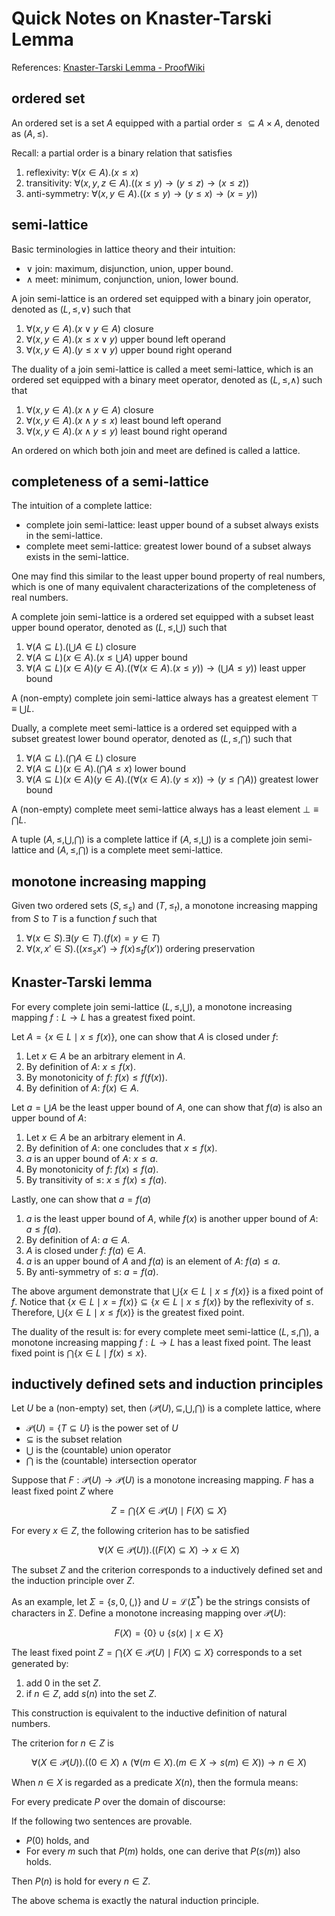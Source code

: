 # Quick Notes on Knaster-Tarski Lemma

References: [Knaster-Tarski Lemma - ProofWiki](https://proofwiki.org/wiki/Knaster-Tarski_Lemma)

## ordered set

An ordered set is a set $A$ equipped with a partial order $\leq\ \subseteq A \times A$, denoted as $(A, \leq)$.

Recall: a partial order is a binary relation that satisfies

1. reflexivity: $\forall (x\in A) . (x \leq x)$
2. transitivity: $\forall (x,y,z\in A) . ((x\leq y) \to (y\leq z) \to (x\leq z))$
3. anti-symmetry: $\forall (x,y\in A) . ((x\leq y)\to (y\leq x) \to (x = y))$

## semi-lattice

Basic terminologies in lattice theory and their intuition:

- $\lor$ join: maximum, disjunction, union, upper bound.
- $\land$ meet: minimum, conjunction, union, lower bound.

A join semi-lattice is an ordered set equipped with a binary join operator, denoted as $(L, \leq, \lor)$ such that

1. $\forall (x,y\in A). (x\lor y \in A)$ closure
2. $\forall (x,y\in A) . (x \leq x \lor y)$ upper bound left operand
3. $\forall (x,y\in A) . (y \leq x \lor y)$ upper bound right operand

The duality of a join semi-lattice is called a meet semi-lattice, which 
is an ordered set equipped with a binary meet operator, denoted as $(L, \leq, \land)$ such that

1. $\forall (x,y\in A). (x\land y \in A)$ closure
2. $\forall (x,y\in A) . (x \land y \leq x)$ least bound left operand
3. $\forall (x,y\in A) . (x \land y \leq y)$ least bound right operand

An ordered on which both join and meet are defined is called a lattice.

## completeness of a semi-lattice

The intuition of a complete lattice:

- complete join semi-lattice: least upper bound of a subset always exists in the semi-lattice.
- complete meet semi-lattice: greatest lower bound of a subset always exists in the semi-lattice.

One may find this similar to the least upper bound property of real numbers, which is one of many equivalent characterizations of the completeness of real numbers.


A complete join semi-lattice is a ordered set equipped with a subset least upper bound operator, denoted as $(L, \leq, \bigcup)$ such that

1. $\forall (A\subseteq L) . (\bigcup A \in L)$ closure
2. $\forall (A\subseteq L) (x \in A) . (x \leq \bigcup A)$ upper bound
3. $\forall (A\subseteq L) (x \in A) (y\in A). ((\forall (x \in A) . (x\leq y)) \to (\bigcup A \leq y))$ least upper bound

A (non-empty) complete join semi-lattice always has a greatest element $\top \equiv \bigcup L$.



Dually, a complete meet semi-lattice is a ordered set equipped with a subset greatest lower bound operator, denoted as $(L, \leq, \bigcap)$ such that

1. $\forall (A\subseteq L) . (\bigcap A \in L)$ closure
2. $\forall (A\subseteq L) (x \in A) . (\bigcap A \leq x)$ lower bound
3. $\forall (A\subseteq L) (x \in A) (y\in A). ((\forall (x \in A) . (y\leq x)) \to (y \leq \bigcap A))$ greatest lower bound

A (non-empty) complete meet semi-lattice always has a least element $\bot \equiv \bigcap L$.



A tuple $(A, \leq, \bigcup, \bigcap)$ is a complete lattice if $(A, \leq, \bigcup)$ is a complete join semi-lattice and $(A, \leq, \bigcap)$ is a complete meet semi-lattice.

## monotone increasing mapping

Given two ordered sets $(S, \leq_s)$ and $(T, \leq_t)$, a monotone increasing mapping from $S$ to $T$ is a function $f$ such that

1. $\forall (x\in S) . \exists (y \in T) . (f(x) = y \in T)$
2. $\forall (x, x'\in S) . ((x\leq_s x') \to f(x) \leq_t f(x'))$ ordering preservation 

## Knaster-Tarski lemma

For every complete join semi-lattice $(L, \leq, \bigcup)$, a monotone increasing mapping $f : L \to L$ has a greatest fixed point.

Let $A = \{x \in L \mid x \leq f(x)\}$, one can show that $A$ is closed under $f$:

1. Let $x\in A$ be an arbitrary element in $A$.
2. By definition of $A$: $x \leq f(x)$.
3. By monotonicity of $f$: $f(x) \leq f(f(x))$.
4. By definition of $A$: $f(x)\in A$.

Let $a = \bigcup A$ be the least upper bound of $A$, one can show that $f(a)$ is also an upper bound of $A$:

1. Let $x\in A$ be an arbitrary element in $A$.
2. By definition of $A$: one concludes that $x \leq f(x)$.
3. $a$ is an upper bound of $A$: $x \leq a$.
4. By monotonicity of $f$: $f(x) \leq f(a)$.
5. By transitivity of $\leq$: $x\leq f(x) \leq f(a)$.

Lastly, one can show that $a = f(a)$

1. $a$ is the least upper bound of $A$, while $f(x)$ is another upper bound of $A$: $a \leq f(a)$.
2. By definition of $A$: $a \in A$.
3. $A$ is closed under $f$: $f(a) \in A$.
4. $a$ is an upper bound of $A$ and $f(a)$ is an element of $A$: $f(a) \leq a$.
5. By anti-symmetry of $\leq$: $a = f(a)$.

The above argument demonstrate that $\bigcup \{x \in L \mid x \leq f(x)\}$ is a fixed point of $f$.
Notice that $\{x\in L\mid x=f(x)\} \subseteq \{x \in L \mid x \leq f(x)\}$ by the reflexivity of $\leq$.
Therefore, $\bigcup \{x \in L \mid x \leq f(x)\}$ is the greatest fixed point.


The duality of the result is:
for every complete meet semi-lattice $(L, \leq, \bigcap)$, a monotone increasing mapping $f : L \to L$ has a least fixed point.
The least fixed point is $\bigcap \{x \in L \mid f(x) \leq x\}$.

## inductively defined sets and induction principles

Let $U$ be a (non-empty) set, then $(\mathcal{P} (U), \subseteq, \bigcup, \bigcap)$ is a complete lattice, where

- $\mathcal{P}(U) = \{T \subseteq U\}$ is the power set of $U$
- $\subseteq$ is the subset relation
- $\bigcup$ is the (countable) union operator
- $\bigcap$ is the (countable) intersection operator

Suppose that $F : \mathcal{P}(U)\to \mathcal{P}(U)$ is a monotone increasing mapping.
$F$ has a least fixed point $Z$ where

$$
Z = \bigcap \{X \in \mathcal{P}(U) \mid F(X) \subseteq X\}
$$

For every $x \in Z$, the following criterion has to be satisfied

$$
\forall (X \in\mathcal{P}(U)) . ((F(X) \subseteq X) \to x \in X)
$$

The subset $Z$ and the criterion corresponds to a inductively defined set and the induction principle over $Z$.

As an example, let $\Sigma = \{s, 0,(,)\}$ and $U = \mathcal{L}(\Sigma^\ast)$ be the strings consists of characters in $\Sigma$.
Define a monotone increasing mapping over $\mathcal{P}(U)$:

$$
F(X) = \{0\} \cup \{s(x) \mid x\in X\}
$$

The least fixed point $Z = \bigcap \{X \in \mathcal{P}(U) \mid F(X)\subseteq X\}$ corresponds to a set generated by:

1. add $0$ in the set $Z$.
2. if $n \in Z$, add $s(n)$ into the set $Z$.

This construction is equivalent to the inductive definition of natural numbers.

The criterion for $n \in Z$ is

$$
\forall (X\in\mathcal{P}(U)) . ((0\in X) \land (\forall (m\in X) . (m\in X \to s(m)\in X)) \to n\in X)
$$

When $n \in X$ is regarded as a predicate $X(n)$, then the formula means:

For every predicate $P$ over the domain of discourse:

If the following two sentences are provable.

- $P(0)$ holds, and
- For every $m$ such that $P(m)$ holds, one can derive that $P(s(m))$ also holds.

Then $P(n)$ is hold for every $n \in Z$.

The above schema is exactly the natural induction principle.

